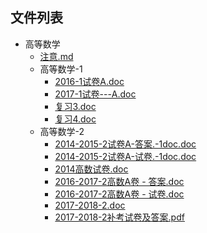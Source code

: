 

## 文件列表

- 高等数学
    - [注意.md](https://github.com/Open-BJUT/BJUT-AI/blob/master/./%E9%AB%98%E7%AD%89%E6%95%B0%E5%AD%A6/%E6%B3%A8%E6%84%8F.md)
    - 高等数学-1
        - [2016-1试卷A.doc](https://github.com/Nagi-ovo/BJUT-AI/raw/master/./%E9%AB%98%E7%AD%89%E6%95%B0%E5%AD%A6%5C%E9%AB%98%E7%AD%89%E6%95%B0%E5%AD%A6-1/2016-1%E8%AF%95%E5%8D%B7A.doc)
        - [2017-1试卷---A.doc](https://github.com/Nagi-ovo/BJUT-AI/raw/master/./%E9%AB%98%E7%AD%89%E6%95%B0%E5%AD%A6%5C%E9%AB%98%E7%AD%89%E6%95%B0%E5%AD%A6-1/2017-1%E8%AF%95%E5%8D%B7---A.doc)
        - [复习3.doc](https://github.com/Nagi-ovo/BJUT-AI/raw/master/./%E9%AB%98%E7%AD%89%E6%95%B0%E5%AD%A6%5C%E9%AB%98%E7%AD%89%E6%95%B0%E5%AD%A6-1/%E5%A4%8D%E4%B9%A03.doc)
        - [复习4.doc](https://github.com/Nagi-ovo/BJUT-AI/raw/master/./%E9%AB%98%E7%AD%89%E6%95%B0%E5%AD%A6%5C%E9%AB%98%E7%AD%89%E6%95%B0%E5%AD%A6-1/%E5%A4%8D%E4%B9%A04.doc)
    - 高等数学-2
        - [2014-2015-2试卷A-答案.-1doc.doc](https://github.com/Nagi-ovo/BJUT-AI/raw/master/./%E9%AB%98%E7%AD%89%E6%95%B0%E5%AD%A6%5C%E9%AB%98%E7%AD%89%E6%95%B0%E5%AD%A6-2/2014-2015-2%E8%AF%95%E5%8D%B7A-%E7%AD%94%E6%A1%88.-1doc.doc)
        - [2014-2015-2试卷A-试卷.-1doc.doc](https://github.com/Nagi-ovo/BJUT-AI/raw/master/./%E9%AB%98%E7%AD%89%E6%95%B0%E5%AD%A6%5C%E9%AB%98%E7%AD%89%E6%95%B0%E5%AD%A6-2/2014-2015-2%E8%AF%95%E5%8D%B7A-%E8%AF%95%E5%8D%B7.-1doc.doc)
        - [2014高数试卷.doc](https://github.com/Nagi-ovo/BJUT-AI/raw/master/./%E9%AB%98%E7%AD%89%E6%95%B0%E5%AD%A6%5C%E9%AB%98%E7%AD%89%E6%95%B0%E5%AD%A6-2/2014%E9%AB%98%E6%95%B0%E8%AF%95%E5%8D%B7.doc)
        - [2016-2017-2高数A卷 - 答案.doc](https://github.com/Nagi-ovo/BJUT-AI/raw/master/./%E9%AB%98%E7%AD%89%E6%95%B0%E5%AD%A6%5C%E9%AB%98%E7%AD%89%E6%95%B0%E5%AD%A6-2/2016-2017-2%E9%AB%98%E6%95%B0A%E5%8D%B7%20-%20%E7%AD%94%E6%A1%88.doc)
        - [2016-2017-2高数A卷 - 试卷.doc](https://github.com/Nagi-ovo/BJUT-AI/raw/master/./%E9%AB%98%E7%AD%89%E6%95%B0%E5%AD%A6%5C%E9%AB%98%E7%AD%89%E6%95%B0%E5%AD%A6-2/2016-2017-2%E9%AB%98%E6%95%B0A%E5%8D%B7%20-%20%E8%AF%95%E5%8D%B7.doc)
        - [2017-2018-2.doc](https://github.com/Nagi-ovo/BJUT-AI/raw/master/./%E9%AB%98%E7%AD%89%E6%95%B0%E5%AD%A6%5C%E9%AB%98%E7%AD%89%E6%95%B0%E5%AD%A6-2/2017-2018-2.doc)
        - [2017-2018-2补考试卷及答案.pdf](https://github.com/Nagi-ovo/BJUT-AI/raw/master/./%E9%AB%98%E7%AD%89%E6%95%B0%E5%AD%A6%5C%E9%AB%98%E7%AD%89%E6%95%B0%E5%AD%A6-2/2017-2018-2%E8%A1%A5%E8%80%83%E8%AF%95%E5%8D%B7%E5%8F%8A%E7%AD%94%E6%A1%88.pdf)
